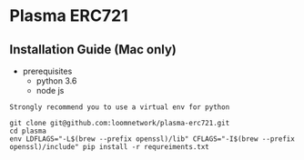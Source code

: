 # Plasma ERC721

## Installation Guide (Mac only)

* prerequisites
    * python 3.6
    * node js

`Strongly recommend you to use a virtual env for python`

```{shell}
git clone git@github.com:loomnetwork/plasma-erc721.git
cd plasma
env LDFLAGS="-L$(brew --prefix openssl)/lib" CFLAGS="-I$(brew --prefix openssl)/include" pip install -r requreiments.txt
```
